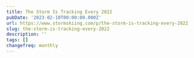 ```yaml
---
title: The Storm Is Tracking Every 2022
pubDate: '2023-02-10T00:00:00.000Z'
url: https://www.stormskiing.com/p/the-storm-is-tracking-every-2022
slug: the-storm-is-tracking-every-2022
description: ''
tags: []
changefreq: monthly
---
```


<!-- Add post content below -->
